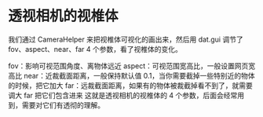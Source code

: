 # 透视相机的视椎体

我们通过 CameraHelper 来把视椎体可视化的画出来，然后用 dat.gui 调节了 fov、aspect、near、far 4 个参数，看了视椎体的变化。

fov：影响可视范围角度、离物体远近
aspect：可视范围宽高比，一般设置网页宽高比
near：近裁截面距离，一般保持默认值 0.1，当你需要截掉一些特别近的物体的时候，把它加大
far：远裁截面距离，如果有的物体被裁截掉看不到了，就需要调大 far 把它们包含进来
这就是透视相机的视椎体的 4 个参数，后面会经常用到，需要对它们有透彻的理解。